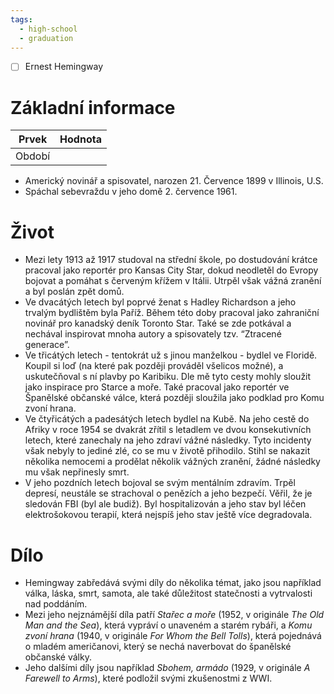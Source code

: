 ```yaml
---
tags:
  - high-school
  - graduation
---
```

- [ ] Ernest Hemingway
# Základní informace
| Prvek  | Hodnota |
| ------ | ------- |
| Období |         |
- Americký novinář a spisovatel, narozen 21. Července 1899 v Illinois, U.S.
- Spáchal sebevraždu v jeho domě 2. července 1961.
# Život
- Mezi lety 1913 až 1917 studoval na střední škole, po dostudování krátce pracoval jako reportér pro Kansas City Star, dokud neodletěl do Evropy bojovat a pomáhat s červeným křížem v Itálii. Utrpěl však vážná zranění a byl poslán zpět domů.
- Ve dvacátých letech byl poprvé ženat s Hadley Richardson a jeho trvalým bydlištěm byla Paříž. Během této doby pracoval jako zahraniční novinář pro kanadský deník Toronto Star. Také se zde potkával a nechával inspirovat mnoha autory a spisovately tzv. “Ztracené generace”.
- Ve třicátých letech - tentokrát už s jinou manželkou - bydlel ve Floridě. Koupil si loď (na které pak později prováděl všelicos možné), a uskutečňoval s ní plavby po Karibiku. Dle mě tyto cesty mohly sloužit jako inspirace pro Starce a moře. Také pracoval jako reportér ve Španělské občanské válce, která později sloužila jako podklad pro Komu zvoní hrana.
- Ve čtyřicátých a padesátých letech bydlel na Kubě. Na jeho cestě do Afriky v roce 1954 se dvakrát zřítil s letadlem ve dvou konsekutivních letech, které zanechaly na jeho zdraví vážné následky. Tyto incidenty však nebyly to jediné zlé, co se mu v životě přihodilo. Stihl se nakazit několika nemocemi a prodělat několik vážných zranění, žádné následky mu však nepřinesly smrt.
- V jeho pozdních letech bojoval se svým mentálním zdravím. Trpěl depresí, neustále se strachoval o penězích a jeho bezpečí. Věřil, že je sledován FBI (byl ale budiž). Byl hospitalizován a jeho stav byl léčen elektrošokovou terapií, která nejspíš jeho stav ještě více degradovala. 
# Dílo
- Hemingway zabředává svými díly do několika témat, jako jsou například válka, láska, smrt, samota, ale také důležitost statečnosti a vytrvalosti nad poddáním.
- Mezi jeho nejznámější díla patří *Stařec a moře* (1952, v originále *The Old Man and the Sea*), která vypráví o unaveném a starém rybáři, a *Komu zvoní hrana* (1940, v originále *For Whom the Bell Tolls*), která pojednává o mladém američanovi, který se nechá naverbovat do španělské občanské války.
- Jeho dalšími díly jsou například *Sbohem, armádo* (1929, v originále *A Farewell to Arms*), které podložil svými zkušenostmi z WWI.